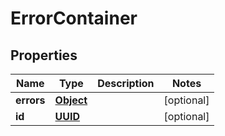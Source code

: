 

# ErrorContainer

## Properties

Name | Type | Description | Notes
------------ | ------------- | ------------- | -------------
**errors** | [**Object**](.md) |  |  [optional]
**id** | [**UUID**](UUID.md) |  |  [optional]




